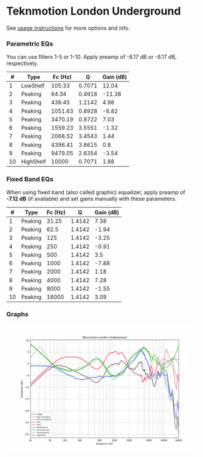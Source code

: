 # Teknmotion London Underground
See [usage instructions](https://github.com/jaakkopasanen/AutoEq#usage) for more options and info.

### Parametric EQs
You can use filters 1-5 or 1-10. Apply preamp of -8.17 dB or -8.17 dB, respectively.

|   # | Type      |   Fc (Hz) |      Q |   Gain (dB) |
|-----|-----------|-----------|--------|-------------|
|   1 | LowShelf  |    105.33 | 0.7071 |       12.04 |
|   2 | Peaking   |     64.34 | 0.4918 |      -11.38 |
|   3 | Peaking   |    436.45 | 1.2142 |        4.98 |
|   4 | Peaking   |   1051.63 | 0.8928 |       -6.82 |
|   5 | Peaking   |   3470.19 | 0.9722 |        7.03 |
|   6 | Peaking   |   1559.23 | 3.5551 |       -1.32 |
|   7 | Peaking   |   2068.52 | 3.4543 |        1.44 |
|   8 | Peaking   |   4396.41 | 3.6615 |        0.8  |
|   9 | Peaking   |   9479.05 | 2.6354 |       -3.54 |
|  10 | HighShelf |  10000    | 0.7071 |        1.88 |

### Fixed Band EQs
When using fixed band (also called graphic) equalizer, apply preamp of **-7.12 dB** (if available) and set gains manually with these parameters.

|   # | Type    |   Fc (Hz) |      Q |   Gain (dB) |
|-----|---------|-----------|--------|-------------|
|   1 | Peaking |     31.25 | 1.4142 |        7.38 |
|   2 | Peaking |     62.5  | 1.4142 |       -1.94 |
|   3 | Peaking |    125    | 1.4142 |       -3.25 |
|   4 | Peaking |    250    | 1.4142 |       -0.91 |
|   5 | Peaking |    500    | 1.4142 |        3.5  |
|   6 | Peaking |   1000    | 1.4142 |       -7.88 |
|   7 | Peaking |   2000    | 1.4142 |        1.18 |
|   8 | Peaking |   4000    | 1.4142 |        7.28 |
|   9 | Peaking |   8000    | 1.4142 |       -1.55 |
|  10 | Peaking |  16000    | 1.4142 |        3.09 |

### Graphs
![](./Teknmotion%20London%20Underground.png)
